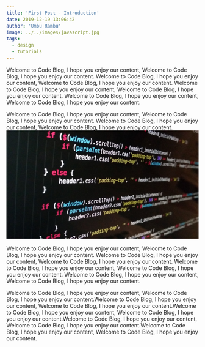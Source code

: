 ```yaml
---
title: 'First Post - Introduction'
date: 2019-12-19 13:06:42
author: 'Umbu Rambu'
image: ../../images/javascript.jpg
tags:
  - design
  - tutorials
---
```


<link rel="stylesheet" href="https://cdnjs.cloudflare.com/ajax/libs/codemirror/5.48.4/codemirror.css">
<link rel="stylesheet" href="https://cdnjs.cloudflare.com/ajax/libs/codemirror/5.48.4/addon/fold/foldgutter.js">
<link rel="stylesheet" href="https://cdnjs.cloudflare.com/ajax/libs/codemirror/5.48.4/addon/dialog/dialog.css">
<link rel="stylesheet" href="https://cdnjs.cloudflare.com/ajax/libs/codemirror/5.48.4/theme/monokai.css">
<script src="https://cdnjs.cloudflare.com/ajax/libs/codemirror/5.48.4/codemirror.js"></script>
<script src="https://cdnjs.cloudflare.com/ajax/libs/codemirror/5.48.4/addon/search/searchcursor.js"></script>
<script src="https://cdnjs.cloudflare.com/ajax/libs/codemirror/5.48.4/addon/search/search.js"></script>
<script src="https://cdnjs.cloudflare.com/ajax/libs/codemirror/5.48.4/addon/dialog/dialog.js"></script>
<script src="https://cdnjs.cloudflare.com/ajax/libs/codemirror/5.48.4/addon/edit/matchbrackets.js"></script>
<script src="https://cdnjs.cloudflare.com/ajax/libs/codemirror/5.48.4/addon/edit/closebrackets.js"></script>
<script src="https://cdnjs.cloudflare.com/ajax/libs/codemirror/5.48.4/addon/comment/comment.js"></script>
<script src="https://cdnjs.cloudflare.com/ajax/libs/codemirror/5.48.4/addon/wrap/hardwrap.js"></script>
<script src="https://cdnjs.cloudflare.com/ajax/libs/codemirror/5.48.4/addon/fold/foldcode.js"></script>
<script src="https://cdnjs.cloudflare.com/ajax/libs/codemirror/5.48.4/addon/fold/brace-fold.js"></script>
<script src="https://cdnjs.cloudflare.com/ajax/libs/codemirror/5.48.4/mode/javascript/javascript.js"></script>
<script src="https://cdnjs.cloudflare.com/ajax/libs/codemirror/5.48.4/keymap/sublime.js"></script>
<script src="https://cdnjs.cloudflare.com/ajax/libs/codemirror/5.48.4/mode/php/php.js" ></script>
<script src="https://cdnjs.cloudflare.com/ajax/libs/codemirror/5.48.4/mode/pascal/pascal.js" ></script>
<script src="https://cdnjs.cloudflare.com/ajax/libs/codemirror/5.48.4/mode/css/css.js" ></script>
 

<style>
  .CodeMirror {border-top: 1px solid #eee; border-bottom: 1px solid #eee; line-height: 1.3; height: 500px}
  .CodeMirror-linenumbers { padding: 0 8px; }
</style>
 
Welcome to Code Blog, I hope you enjoy our content, Welcome to Code Blog, I hope you enjoy our content.
Welcome to Code Blog, I hope you enjoy our content, Welcome to Code Blog, I hope you enjoy our content.
Welcome to Code Blog, I hope you enjoy our content, Welcome to Code Blog, I hope you enjoy our content.
Welcome to Code Blog, I hope you enjoy our content, Welcome to Code Blog, I hope you enjoy our content.

<div id="code1"></div>
Welcome to Code Blog, I hope you enjoy our content, Welcome to Code Blog, I hope you enjoy our content.
Welcome to Code Blog, I hope you enjoy our content, Welcome to Code Blog, I hope you enjoy our content.
<div id="code2"></div>

<img src="assets/images/javascript.jpg" class="img-fluid" />

Welcome to Code Blog, I hope you enjoy our content, Welcome to Code Blog, I hope you enjoy our content.
Welcome to Code Blog, I hope you enjoy our content, Welcome to Code Blog, I hope you enjoy our content.
Welcome to Code Blog, I hope you enjoy our content, Welcome to Code Blog, I hope you enjoy our content.
Welcome to Code Blog, I hope you enjoy our content, Welcome to Code Blog, I hope you enjoy our content.

<script type="text/javascript" src="assets/js/first-post.js"></script>


Welcome to Code Blog, I hope you enjoy our content, Welcome to Code Blog, I hope you enjoy our content.Welcome to Code Blog, I hope you enjoy our content, Welcome to Code Blog, I hope you enjoy our content.Welcome to Code Blog, I hope you enjoy our content, Welcome to Code Blog, I hope you enjoy our content.Welcome to Code Blog, I hope you enjoy our content, Welcome to Code Blog, I hope you enjoy our content.Welcome to Code Blog, I hope you enjoy our content, Welcome to Code Blog, I hope you enjoy our content.

<script>
	let code1 = `
    /**
     * kita setting 4 buah postingan dalam 1 kali render page
     * Create posts pagination pages
     */
    const postsPerPage = 6;
    const numberOfPages = Math.ceil(posts.length / postsPerPage);

    Array.from({ length: numberOfPages }).forEach((_, index) => {
      const isFirstPage = index === 0;
      const currentPage = index + 1;

      // Skip first page because of index.js
      if (isFirstPage) return

      // kita buat halaman untuk template post-list
      createPage({
        path: ,
        component: templates.postList,
        context: {
          limit: postsPerPage,
          skip: index * postsPerPage,
          numberOfPages: numberOfPages,
          currentPage: currentPage,
        },
      });
    });

    // kita membuat halaman untuk untuk template page author-post, dimana page ini akan menampilkan bersadarkan author
    authors.forEach(author => {
      createPage({
        path: ,
        component: templates.authorPosts,
        context: {
          authorName: author.name,
          imageUrl: author.imageUrl 
        }
      });
    });
   `;
  
  let code2 = `
    var editor = CodeMirror(document.body.getElementsByTagName("article")[0], {
      value: value,
      lineNumbers: true,
      mode: "pascal",
      keyMap: "sublime",
      autoCloseBrackets: true,
      matchBrackets: true,
      showCursorWhenSelecting: true,
      theme: "monokai",
      tabSize: 1,
      readOnly: true
    });

  `
  let editorCode1 = CodeMirror(document.getElementById('code1'), {
    value: code1,
    lineNumbers: true,
    mode: "javascript",
    keyMap: "sublime",
    autoCloseBrackets: true,
    matchBrackets: true,
    showCursorWhenSelecting: true,
    theme: "monokai",
    tabSize: 1,
    readOnly: true
  });

   let editorCode2 = CodeMirror(document.getElementById('code2'), {
    value: code2,
    lineNumbers: true,
    mode: "javascript",
    keyMap: "sublime",
    autoCloseBrackets: true,
    matchBrackets: true,
    showCursorWhenSelecting: true,
    theme: "monokai",
    tabSize: 1,
    readOnly: true
  }); 
</script>